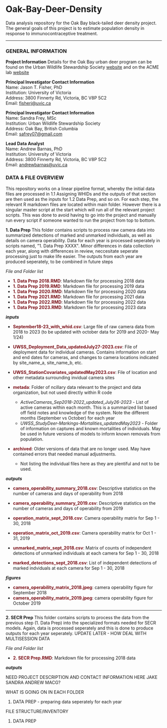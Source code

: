 # Oak-Bay-Deer-Density
Data analysis repository for the Oak Bay black-tailed deer density project. The general goals of this project is to estimate population density in response to immunocontraceptive treatment. 

<hr>

### GENERAL INFORMATION
**Project Information**
Details for the Oak Bay urban deer program can be found on the Urban Wildlife Stewardship Society [website](https://uwss.ca/) and on the ACME lab [website](http://www.acmelab.ca/esquimaltdeer.html)

 **Principal Investigator Contact Information**  
 Name: Jason T. Fisher, PhD   
 Institution: University of Victoria  
 Address: 3800 Finnerty Rd, Victoria, BC V8P 5C2  
 Email: [fisherj@uvic.ca](mailto:fisherj@uvic.ca) 

 **Principal Investigator Contact Information**  
 Name: Sandra Frey, MSc   
 Institution: Urban Wildlife Stewardship Society  
 Address: Oak Bay, British Columbia  
 Email: [safrey07@gmail.com ](mailto:safrey07@gmail.com ) 

 **Lead Data Analyst**  
 Name: Andrew Barnas, PhD  
 Institution: University of Victoria  
 Address: 3800 Finnerty Rd, Victoria, BC V8P 5C2  
 Email: [andrewbarnas@uvic.ca](mailto:andrewbarnas@uvic.ca) 

### DATA & FILE OVERVIEW
This repository works on a linear pipeline format, whereby the initial data files are processed in 1.1 Assigning WHIDs and the outputs of that section are then used as the inputs for 1.2 Data Prep, and so on. For each step, the relevant R markdown files are located within main folder. However there is a singular master script at the start which will run all of the relevant project scripts. This was done to avoid having to go into the project and manually run every script if someone wanted to run the project from top to bottom. 


**1. Data Prep** 
This folder contains scripts to process raw camera data into summarized detections of marked and unmarked individuals, as well as details on camera operability. Data for each year is processed seperately in scripts named, "1. Data Prep XXXX". Minor differences in data collection each year, along with differences in review, neccesitate seperate processing just to make life easier. The outputs from each year are produced seperately, to be combined in future steps


*File and Folder list*
* <span style = "color: #7B0F17;">**1. Data Prep 2018.RMD**</span>: Markdown file for processing 2018 data
* <span style = "color: #7B0F17;">**1. Data Prep 2019.RMD**</span>: Markdown file for processing 2019 data
* <span style = "color: #7B0F17;">**1. Data Prep 2020.RMD**</span>: Markdown file for processing 2020 data
* <span style = "color: #7B0F17;">**1. Data Prep 2021.RMD**</span>: Markdown file for processing 2021 data
* <span style = "color: #7B0F17;">**1. Data Prep 2022.RMD**</span>: Markdown file for processing 2022 data
* <span style = "color: #7B0F17;">**1. Data Prep 2023.RMD**</span>: Markdown file for processing 2023 data

**_inputs_**
* <span style = "color: #7B0F17;">**September18-23_with_whid.csv**</span>: Large file of raw camera data from 2018 to 2023 (to be updated with october data for 2019 and 2020- May 1/24)
* <span style = "color: #7B0F17;">**UWSS_Deployment_Data_updatedJuly27-2023.csv**</span>: File of deployment data for individual cameras. Contains information on start and end dates for cameras, and changes to camera locations indicated by site_name_a, site_name_b, etc.
* <span style = "color: #7B0F17;">**UWSS_StationCovariates_updatedMay2023.csv**</span>: File of location and other metadata surrounding invidual camera sites
* <span style = "color: #7B0F17;">**metada**</span>: Folder of ncillary data relevant to the project and data organization, but not used directly within R code
  * *ActiveCameras_Sep2018-2022_updated_July26-2023* - List of active cameras within each month. This is a summarized list based off field notes and knowledge of the system. Note the different months (September vs October) for each year
  * *UWSS_StudyDeer-Markings-Mortalities_updatedMay2023* - Folder of information on captures and known mortalities of individuals. May be used in future versions of models to inform known removals from population. 

* <span style = "color: #7B0F17;">**archived**</span>: Older versions of data that are no longer used. May have contained errors that needed manual adjustments.
  * Not listing the individual files here as they are plentiful and not to be used. 

**_outputs_**
* <span style = "color: #7B0F17;">**camera_operability_summary_2018.csv**</span>: Descriptive statistics on the number of cameras and days of operability from 2018
* <span style = "color: #7B0F17;">**camera_operability_summary_2019.csv**</span>: Descriptive statistics on the number of cameras and days of operability from 2019

* <span style = "color: #7B0F17;">**operation_matrix_sept_2018.csv**</span>: Camera operability matrix for Sep 1 - 30, 2018
* <span style = "color: #7B0F17;">**operation_matrix_oct_2019.csv**</span>: Camera operability matrix for Oct 1 - 31, 2019

* <span style = "color: #7B0F17;">**unmarked_matrix_sept_2018.csv**</span>: Matrix of counts of independent detections of unmarked individuals at each camera for Sep 1 - 30, 2018
  
* <span style = "color: #7B0F17;">**marked_detections_sept_2018.csv**</span>: List of independent detections of marked indviduals at each camera for Sep 1 - 30, 2018


**_figures_**
* <span style = "color: #7B0F17;">**camera_operability_matrix_2018.jpeg**</span>: camera operability figure for September 2018
* <span style = "color: #7B0F17;">**camera_operability_matrix_2019.jpeg**</span>: camera operability figure for October 2019

<hr>

**2. SECR Prep** 
This folder contains scripts to process the data from the previous step (1. Data Prep) into the specialized formats needed for SECR models. Again, data is processed seperately and this is done to produce outputs for each year seperately. UPDATE LATER - HOW DEAL WITH MULTISESSION DATA

*File and Folder list*
* <span style = "color: #7B0F17;">**2. SECR Prep.RMD**</span>: Markdown file for processing 2018 data

**_outputs_**

NEED PROJECT DESCRIPTION AND CONTACT INFORMATION HERE
JAKE
SANDRA
ANDREW
MACG?


WHAT IS GOING ON IN EACH FOLDER
1. DATA PREP - preparing data seperately for each year

FILE STRUCTURE/INVENTORY

1. DATA PREP 
